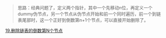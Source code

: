>思路：经典问题了，定义两个指针，其中一个先移动n位，再定义一个dummy伪节点，另一个节点从伪节点开始和前一个同时遍历，前一个到链表尾部时，这一个正好到倒数第n+1个节点，可以直接开始删除了。 
 
[19.删除链表的倒数第N个节点](https://leetcode-cn.com/problems/remove-nth-node-from-end-of-list/)
